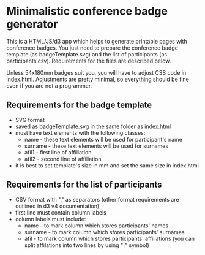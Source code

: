 # Minimalistic conference badge generator
This is a HTML/JS/d3 app which helps to generate printable pages with conference badges. You just need to prepare the conference badge template (as badgeTemplate.svg) and the list of participants (as participants.csv). Requirements for the files are described below.

Unless 54x180mm badges suit you, you will have to adjust CSS code in index.html. Adjustments are pretty minimal, so everything should be fine even if you are not a programmer.

## Requirements for the badge template

* SVG format
* saved as badgeTemplate.svg in the same folder as index.html
* must have text elements with the following classes:
    * name - these text elements will be used for participant's name
    * surname - these text elements will be used for surnames
    * afil1 - first line of affiliation
    * afil2 - second line of affiliation
* it is best to set template's size in mm and set the same size in index.html

## Requirements for the list of participants

* CSV format with "," as separators (other format requirements are outlined in d3 v4 documentation)
* first line must contain column labels
* column labels must include:
    * name - to mark column which stores participants' names
    * surname - to mark column which stores participants' surnames
    * afil - to mark column which stores participants' affiliations (you can split affilations into two lines by using "|" symbol)
